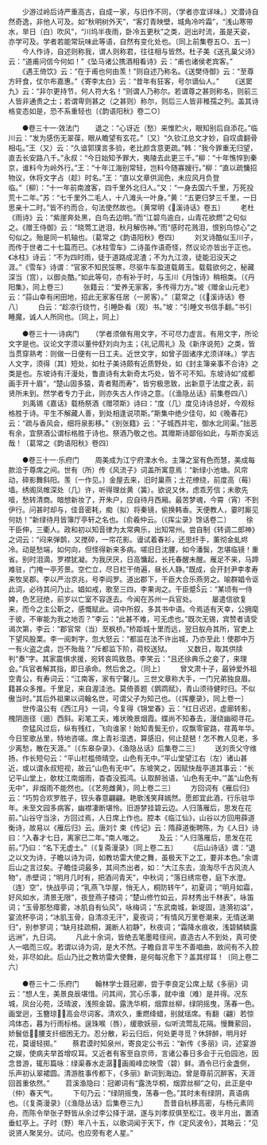 <!-- { "loadSidebar": true } -->
　　少游过岭后诗严重高古，自成一家，与旧作不同，（学者亦宜详味。）文潜诗自然奇逸，非他人可及。如“秋明树外天”，“客灯青映壁，城角冷吟霜”，“浅山寒带水，旱日〔白〕吹风”，“川坞半夜雨，卧冷五更秋”之类，迥出时流，虽是天姿，亦学可及。学者若能常玩味此等语，自然有变化处也。〔同上前集卷五○、五一〕
　　今人作诗，自述则称我，谓人则称君，往往相与皆然。杜子美《送孔巢父诗》云：“道甫问信今何如！”《坠马诸公携酒相看诗》云：“甫也诸侯老宾客。”
　　《遇王倚饮》云：“在于甫也何由羡！”则自述乃称名。《送樊侍御》云：“至尊方旰食，仗尔布嘉惠。”《寄李太白》云：“昔年有狂客，号尔谪仙人。”
　　《送窦九》云：“非尔更持节，何人符大名！”则谓人乃称尔。若谓尊之甚则称名，则前三人皆非通贵之士；若谓卑则甚之（之甚则）称尔，则后三人皆非稚孺之列。盖其诗格变态如是，恐不系重轻也〔《韵语阳秋》卷二○〕

　　●卷三十一·效法门
　　退之：“心讶近（愁）来惟贮火，眼知别后自添花。”临川云：“发为感伤无翠葆，眼从瞻望有玄花。”〔又〕“久钦江总文才妙，自叹虞翻骨相屯。”王（又）云：“久谙郭璞言多验，老比颜含意更疏。”韩：“我今罪重无归望，直去长安路八千。”永叔：“今日始知予罪大，夷陵去此更三千。”柳：“十年憔悴到秦京，谁料今为岭外行。”王：“十年江海别常轻，岂料今随寡嫂行。”柳：“直以疏慵招物议，休将文字占（趁）时名。”王：“直以文章供润色，未应风月负登临。”〔柳〕：“十一年前南渡客，四千里外北归人。”又：“一身去国六千里，万死投荒十二年。”苏：“七千里外二毛人，十八滩头一叶身。”黄：“五更归梦三千里，一日思亲十二时。”皆不约而合，句法使然故也。〔黄常明《溪诗话》卷五〕
　　老杜《雨诗》云：“紫崖奔处黑，白鸟去边明。”而“江碧鸟逾白，山青花欲燃”之句似之。《赠王侍御》云：“晓莺工迸泪，秋月解伤神。”而“感时花溅泪，恨别鸟惊心”之句似之。殆是同一机轴也。〔葛常之《韵语阳秋》卷四〕
　　刘叉诗酷似玉川子，而传于世者二十七篇而已。《冰柱雪车》二诗虽作语奇怪，然议论亦皆出于正也。《冰柱》诗云：“不为四时雨，徒于道路成泥渣；不为九江浪，徒能汩没天之涯。”《雪车》诗谓：“官家不知民馁寒，尽驱牛车盈道载屑玉。载载欲何之，秘藏深当（宫），以御炎酷。”如此等句，亦有补于时，与玉川《月蚀诗》稍相类。〔《丹阳集》，同上卷三〕
　　张籍云：“爱养无家客，多传得力方。”坡《赠金山元老》云：“蒜山幸有闲田地，招此无家客任居（一房客）。”〔葛常之〔《溪诗话》卷八〕
　　白云：“趁凉行绕竹，引睡卧看（观）书。”坡：“引睡文书信手翻。”书引睡魔，诚人人所同也。〔同上，同上〕

　　●卷三十一·诗病门
　　（学者须做有用文字，不可尽力虚言。有用文字，所论文字是也。议论文字须以董仲舒刘向为主；《礼记周礼》及《新序说苑》之类，皆当贯穿熟考：则做一日便有一日工夫。近世文字，如曾子固诸序尤须详味。）学古人文字，须得〔其〕短处，如杜子美诗颇有近质野处，如《封主簿亲事不合诗》之类是也。东坡诗有汗漫处，鲁直诗有太新奇太巧处，皆不可不知。东坡诗如“成都画手开十眉”，“楚山固多猿，青者黠而寿”，皆穷极思致，出新意于法度之表，前贤所未到。然学者专力于此，则亦失古人作诗之意。〔《渔隐丛话》前集卷四八〕
　　刘禹锡《嘉话》载杨祭酒《赠项斯》诗曰：“度（几）度见诗诗总好，今观标格胜于诗。平生不解藏人善，到处相逢说项斯。”斯集中绝少佳句，如《晚春花》云：“疏与香风会，细将泉影移。”《别张籍》云：“子城西并宅，御水北同渠。”拙恶有余，宜祭酒公谓标格胜于诗也。祭酒乃敬之也。其赠斯诗鄙俗如此，与斯亦奚远哉！〔葛常之《韵语阳秋》卷四〕

　　●卷三十一·乐府门
　　周美成为江宁府溧水令。主簿之室有色而慧，美成每款洽于尊席之间。世有（所）传《风流子》词盖所寓意焉：“新绿小池塘。风帘动，碎影舞斜阳。羡〔一作见。〕金屋去来，旧时巢燕；土花缭绕，前度高（莓）墙。绣阁凤帷深处（几）许，听得理丝黄（簧）。欲说又休，虑乖芳信；未歌先噎，愁转清商。暗想新妆了，开朱户，应自待月西厢。最苦梦魂，今霄（宵）不到伊行。问甚时却与，佳音密耗，痴（拟）将秦镜，偷换韩香。天便教人，霎时厮见何妨！”新绿待月皆簿厅亭轩之名也。〔俞羲仲云。〔《挥尘录》馀话卷二〕
　　徐干臣伸，三衢人。政和初以知音律为太常典乐，出知常州。尝自制《转调二郎神》之词云：“闷来弹鹊，又搅碎，一帘花影。谩试着春衫，还思纤手，薰彻金虬烬冷。动是愁端，如何向，但怪得新来多病。嗟旧日沈腰，如今潘鬓，怎堪临镜！重省。别时泪滴，罗襟犹凝。为我厌厌，日高慵起，长托春醒未醒。雁足不来，马蹄难驻，门掩一亭芳景。空伫立，尽日栏干倚遍，昼长人静。”既成，会开封尹李孝寿来牧吴郡。李以严治京兆，号李阎罗。道出郡下，干臣大合乐燕劳之。喻群娼令讴此词，必待其问乃止。娼如戒，歌至三四，李果询之。干臣蹙云：“某顷有一侍婢，色艺冠绝，前岁以亡室不容逐去。今闻在苏州一兵官处。
　　屡遣信欲复来，而今之主公靳之，感慨赋此。词中所叙，多其书中语。今焉适有天幸，公拥麾于彼，不审能为我之地否？”李云：“此甚不难，可无虑也。”既次无锡，宾赞者请受谒次第，李云：“郡官常（当）至枫桥。”桥距城十里而远，翌日舣舟其所，官吏上下望风股栗。李一阅刺字，忽大怒云：“都监在法不许出城，乃亦至此！使郡中万一有火盗之虞，岂不殆哉？”斥都监下阶，荷校送狱。
　　又数日，取其供牍判“奏”字。其家震惧求援，宛转哀鸣致恳。李笑云：“且还徐典乐之妾了，来理会。”兵官者解其指，即日承命。然后舍之。〔同上〕
　　曾文肃十子，最钟爱外祖空青公，有寿词云：“江南客，家有宁馨儿。三世文章称大手，一门兄弟独良眉。籍甚众多推。千里足，来自渥洼池。莫倚善题《鹦鹉赋》，青山须待健时归。不似傲当时。”其后外祖果以词翰名世，可谓父子为知己也。〔《挥麈录》，同上卷一〕
　　世传温公有《西江月》一词，今复得《锦堂春》云：“红日迟迟，虚廊转影，槐阴迤径（逦）西斜。彩笔工夫，难状晚景烟霞。蝶尚不知春去，漫绕幽砌寻花。
　　奈猛风过后，纵有残红，飞向谁家！始知青鬓无价，叹飘零宦路，荏苒年华。今日笙歌丛里，特地咨嗟。席上青衫湿透，算感旧，何止琵琶！怎不教人见老，多少离愁，散在天涯。”〔《东皋杂录》、《渔隐丛话》后集卷二三〕
　　送刘贡父守维扬，作长短句云：“平山栏槛倚晴空。山色有无中。”平山堂望江右（左）诸山甚近，或以谓永叔短视，故云“山色有无中”。东坡笑之，因赋快哉亭道其事云：“长记平山堂上，欹枕江南烟雨，杳杳没孤鸿。认取醉翁语，‘山色有无中。’”盖“山色有无中”，非烟雨不能然也。〔《艺苑雌黄》，同上卷二三〕
　　方回词有《雁后归》云：“巧剪合欢罗胜子，钗头春意翩翩。艳歌浅笑拜嫣然。愿郎宜此酒，行乐驻华年。未至文园多病客，幽襟凄断堪怜。旧游梦挂碧云边。人归落雁后，思发在花前。”山谷守当涂，方回过焉，人日席上作也。腔本《临江仙》，山谷以方回用薛道衡诗，故易以《雁后归》云。唐刘饣束《传记》云：隋薛道衡聘陈，为《人日》诗曰：“入春才七日，离家已二年。”南人嗤之。
　　及云：“人归落雁后，思发在花前。”乃曰：“名下无虚士。”〔《复斋漫录》〔同上卷二五〕
　　《后山诗话》谓：“退之以文为诗，子瞻以诗为词，如教坊雷大使之舞，虽极天下之工，要非本色。”余谓后山之言过矣。子瞻佳词最多，其间杰出者，如：“大江东去，浪淘尽千古风流人物”，赤壁词；“明月几时有，把酒问青天”，中秋词；“落日绣帘卷，庭下水澄。（连）空”，快战亭词；“乳燕飞华屋，悄无人，桐防转午”，初夏词；“明月如霜，好风如水，清景无限”，夜登燕子楼词；“楚山修竹如云，异材秀出千林表”，咏笛词；“玉骨那愁瘴雾，冰肌自有仙风”，咏梅词；“东武南城，新堤固，涟漪初溢”，宴流杯亭词；“冰肌玉骨，自清凉无汗”，夏夜词；“有情风万里卷潮来，无情送潮归”，别参寥词；“缺月挂疏桐，漏断人初静”，秋夜词；“霜降水痕收，浅碧鳞鳞露远洲”，九日词。
　　凡此十余词，皆绝去笔墨畦径间，直造古人不到处，真可使人一唱而三叹。若谓以诗为词，是大不然。子瞻自言平生不善唱曲，故间有不入腔处，非尽如此。后山乃比之教坊雷大使舞，是何每况愈下？盖其缪耳！〔同上卷二六〕

　　●卷三十二·乐府门
　　翰林学士聂冠卿，尝于李良定公席上赋《多丽》词云：“想人生，美景良辰堪惜。问其间，赏心乐事，就中谁（难）是并得。况东城，凤台沁苑，泛晴波，浅照金碧。露洗华桐，烟霏丝柳，绿阴摇曳，荡春一色。画堂迥，玉簪琼，高会尽词客。清欢久，重燃绛蜡，别就瑶席。有翻（翩）若惊鸿体态，暮为行雨标格。逞珠喉（唇），缓歌妖丽，似听流莺乱花隔。慢舞萦回，娇鬟低，腰支纤细困无力。忍分散，彩云归后，何处更寻觅？休辞醉，明月好花，莫谩轻掷。”
　　蔡君谟时知泉州，寄良定公书云：“新传《多丽》词，述宴游之娱，使病夫举首增叹耳。又近者有客至自京师，言诸公春日多会于元伯园池，因念昔游，辄形篇咏：绿渠春水走潺，画阁峰峦映雪（碧）鲜。酒令已行金盏侧，乐声初认翠裙圆。清游胜事传都下，《多丽》新词到海边。曾是尊前沉醉客，天涯回首重依然。”
　　苕溪渔隐曰：冠卿词有“露洗华桐，烟霏丝柳”之句，此正是中（仲）春天气。
　　下句乃云：“绿阴摇曳，荡春一色。”其时未有绿阴，真语病也。〔《复斋漫录》〔《渔隐丛话》后集卷三九〕
　　吾昔自杭移高密，与杨元素同舟，而陈令举张子野皆从余过李公择于湖，遂与刘孝叔俱至松江。夜半月出，置酒垂虹亭上。子时（野）年八十五，以歌词闻于天下，作《定风波令》，其略云：“见说贤人聚吴分。试问。也应旁有老人星。”
